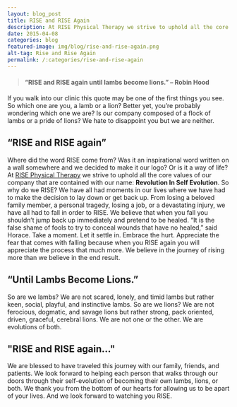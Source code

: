 ```yaml
---
layout: blog_post
title: RISE and RISE Again
description: At RISE Physical Therapy we strive to uphold all the core values of our company that are contained with our name - Revolution In Self Evolution.
date: 2015-04-08
categories: blog
featured-image: img/blog/rise-and-rise-again.png
alt-tag: Rise and Rise Again
permalink: /:categories/rise-and-rise-again
---
```


> #### “RISE and RISE again until lambs become lions.” – Robin Hood

If you walk into our clinic this quote may be one of the first things you see. So which one are you, a lamb or a lion? Better yet, you’re probably wondering which one we are? Is our company composed of a flock of lambs or a pride of lions? We hate to disappoint you but we are neither.

## “RISE and RISE again”

Where did the word RISE come from? Was it an inspirational word written on a wall somewhere and we decided to make it our logo? Or is it a way of life? At [RISE Physical Therapy](/) we strive to uphold all the core values of our company that are contained with our name: **Revolution In Self Evolution**. So why do we RISE? We have all had moments in our lives where we have had to make the decision to lay down or get back up. From losing a beloved family member, a personal tragedy, losing a job, or a devastating injury, we have all had to fall in order to RISE. We believe that when you fall you shouldn’t jump back up immediately and pretend to be healed. “It is the false shame of fools to try to conceal wounds that have no healed,” said Horace. Take a moment. Let it settle in. Embrace the hurt. Appreciate the fear that comes with falling because when you RISE again you will appreciate the process that much more. We believe in the journey of rising more than we believe in the end result.

## “Until Lambs Become Lions.”

So are we lambs? We are not scared, lonely, and timid lambs but rather keen, social, playful, and instinctive lambs. So are we lions? We are not ferocious, dogmatic, and savage lions but rather strong, pack oriented, driven, graceful, cerebral lions. We are not one or the other. We are evolutions of both.

## "RISE and RISE again..."

We are blessed to have traveled this journey with our family, friends, and patients. We look forward to helping each person that walks through our doors through their self-evolution of becoming their own lambs, lions, or both. We thank you from the bottom of our hearts for allowing us to be apart of your lives. And we look forward to watching you RISE.
